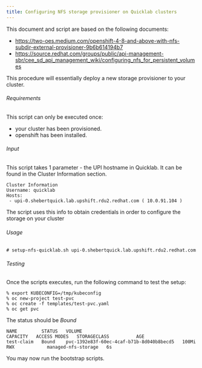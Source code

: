 ```yaml
---
title: Configuring NFS storage provisioner on Quicklab clusters
---
```


This document and script are based on the following documents:

- https://two-oes.medium.com/openshift-4-8-and-above-with-nfs-subdir-external-provisioner-9b6b614194b7
- https://source.redhat.com/groups/public/api-management-sbr/cee_sd_api_management_wiki/configuring_nfs_for_persistent_volumes

This procedure will essentially deploy a new storage provisioner to your cluster.

###### Requirements 

This script can only be executed once:
 
- your cluster has been provisioned.
- openshift has been installed.

###### Input

This script takes 1 parameter - the UPI hostname in Quicklab.
It can be found in the Cluster Information section.

```
Cluster Information
Username: quicklab
Hosts:
 - upi-0.shebertquick.lab.upshift.rdu2.redhat.com ( 10.0.91.104 )
``` 

The script uses this info to obtain credentials in order to configure the storage on your cluster

###### Usage

`# setup-nfs-quicklab.sh upi-0.shebertquick.lab.upshift.rdu2.redhat.com`

###### Testing

Once the scripts executes, run the following command to test the setup:

```
% export KUBECONFIG=/tmp/kubeconfig
% oc new-project test-pvc
% oc create -f templates/test-pvc.yaml
% oc get pvc
```

The status should be *Bound*

```
NAME         STATUS   VOLUME                                     CAPACITY   ACCESS MODES   STORAGECLASS          AGE
test-claim   Bound    pvc-1392e83f-60ec-4caf-b71b-8d040b8becd5   100Mi      RWX            managed-nfs-storage   6s
```

You may now run the bootstrap scripts.